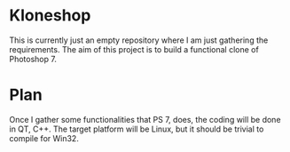 # Kloneshop

This is currently just an empty repository where I am just gathering the requirements. The aim of this project is to build a functional clone of Photoshop 7.

# Plan
Once I gather some functionalities that PS 7, does, the coding will be done in QT, C++. The target platform will be Linux, but it should be trivial to compile for Win32.
